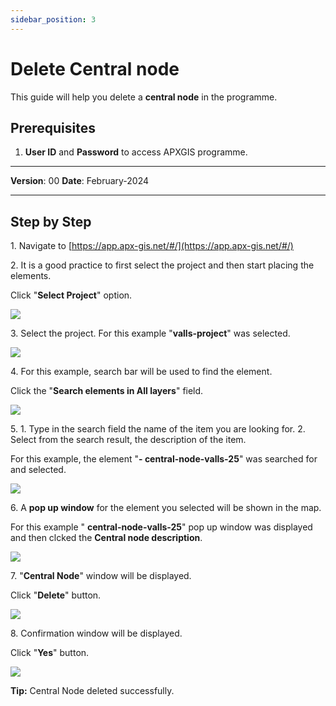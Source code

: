```yaml
---
sidebar_position: 3
---
```


# Delete Central node

This guide will help you delete a **central node** in the programme.

## **Prerequisites**
1.	**User ID** and **Password** to access APXGIS programme.

------------

**Version**: 00
**Date**: February-2024

------------
## **Step by Step**


1\. Navigate to [https://app.apx-gis.net/#/](https://app.apx-gis.net/#/)


2\. It is a good practice to first select the project and then start placing the elements.

Click "**Select Project**" option.

![](https://ajeuwbhvhr.cloudimg.io/colony-recorder.s3.amazonaws.com/files/2024-02-14/059a9df2-e729-4d30-a5f4-9b3d6c4ce9a8/ascreenshot.jpeg?tl_px=0,0&br_px=774,432&force_format=png&width=774&wat_scale=69&wat=1&wat_opacity=1&wat_gravity=northwest&wat_url=https://colony-recorder.s3.amazonaws.com/images/watermarks/14B8A6_standard.png&wat_pad=320,0)


3\. Select the project. For this example "**valls-project**" was selected.

![](https://ajeuwbhvhr.cloudimg.io/colony-recorder.s3.amazonaws.com/files/2024-02-14/70ae89f7-fe33-459c-917a-9510f59d5089/ascreenshot.jpeg?tl_px=0,0&br_px=774,432&force_format=png&width=774&wat_scale=69&wat=1&wat_opacity=1&wat_gravity=northwest&wat_url=https://colony-recorder.s3.amazonaws.com/images/watermarks/14B8A6_standard.png&wat_pad=319,123)


4\. For this example, search bar will be used to find the element.

Click the "**Search elements in All layers**" field.

![](https://ajeuwbhvhr.cloudimg.io/colony-recorder.s3.amazonaws.com/files/2024-02-14/803d2de3-1a38-4dc8-9016-589c26f08eaf/ascreenshot.jpeg?tl_px=1049,0&br_px=1824,432&force_format=png&width=774&wat_scale=69&wat=1&wat_opacity=1&wat_gravity=northwest&wat_url=https://colony-recorder.s3.amazonaws.com/images/watermarks/14B8A6_standard.png&wat_pad=362,-2)


5\. 1. Type in the search field the name of the item you are looking for.
2. Select from the search result, the description of the item.

For this example, the element "**- central-node-valls-25**" was searched for and selected.

![](https://ajeuwbhvhr.cloudimg.io/colony-recorder.s3.amazonaws.com/files/2024-02-15/f4721585-dabc-4624-8052-be5d50e61c61/user_cropped_screenshot.jpeg?tl_px=296,0&br_px=1071,432&force_format=png&width=774&wat_scale=69&wat=1&wat_opacity=1&wat_gravity=northwest&wat_url=https://colony-recorder.s3.amazonaws.com/images/watermarks/14B8A6_standard.png&wat_pad=362,58)


6\. A **pop up window** for the element you selected will be shown in the map.

For this example " **central-node-valls-25**" pop up window was displayed and then clcked the **Central node description**.

![](https://ajeuwbhvhr.cloudimg.io/colony-recorder.s3.amazonaws.com/files/2024-02-14/93419dd6-99da-40d9-8654-10b0160a764e/ascreenshot.jpeg?tl_px=558,100&br_px=1333,533&force_format=png&width=774&wat_scale=69&wat=1&wat_opacity=1&wat_gravity=northwest&wat_url=https://colony-recorder.s3.amazonaws.com/images/watermarks/14B8A6_standard.png&wat_pad=362,191)


7\. "**Central Node**" window will be displayed. 

Click "**Delete**" button.

![](https://ajeuwbhvhr.cloudimg.io/colony-recorder.s3.amazonaws.com/files/2024-02-14/d1620f93-bd01-4da5-9b03-b9e862b64f2c/ascreenshot.jpeg?tl_px=0,454&br_px=774,887&force_format=png&width=774&wat_scale=69&wat=1&wat_opacity=1&wat_gravity=northwest&wat_url=https://colony-recorder.s3.amazonaws.com/images/watermarks/14B8A6_standard.png&wat_pad=17,385)


8\. Confirmation window will be displayed.

Click "**Yes**" button.

![](https://ajeuwbhvhr.cloudimg.io/colony-recorder.s3.amazonaws.com/files/2024-02-14/d9399f50-276c-4103-a517-f89ea5da19c1/ascreenshot.jpeg?tl_px=629,0&br_px=1612,549&force_format=png&width=983&wat_scale=87&wat=1&wat_opacity=1&wat_gravity=northwest&wat_url=https://colony-recorder.s3.amazonaws.com/images/watermarks/14B8A6_standard.png&wat_pad=459,198)


**Tip:** Central Node deleted successfully.
